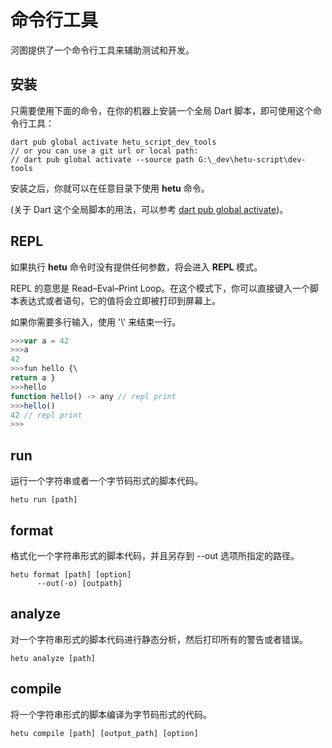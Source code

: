 # 命令行工具

河图提供了一个命令行工具来辅助测试和开发。

## 安装

只需要使用下面的命令，在你的机器上安装一个全局 Dart 脚本，即可使用这个命令行工具：

```
dart pub global activate hetu_script_dev_tools
// or you can use a git url or local path:
// dart pub global activate --source path G:\_dev\hetu-script\dev-tools
```

安装之后，你就可以在任意目录下使用 **hetu** 命令。

(关于 Dart 这个全局脚本的用法，可以参考 [dart pub global activate](https://dart.dev/tools/pub/cmd/pub-global))。

## REPL

如果执行 **hetu** 命令时没有提供任何参数，将会进入 **REPL** 模式。

REPL 的意思是 Read–Eval–Print Loop。在这个模式下，你可以直接键入一个脚本表达式或者语句，它的值将会立即被打印到屏幕上。

如果你需要多行输入，使用 '\\' 来结束一行。

```typescript
>>>var a = 42
>>>a
42
>>>fun hello {\
return a }
>>>hello
function hello() -> any // repl print
>>>hello()
42 // repl print
>>>
```

## run

运行一个字符串或者一个字节码形式的脚本代码。

```
hetu run [path]
```

## format

格式化一个字符串形式的脚本代码，并且另存到 --out 选项所指定的路径。

```
hetu format [path] [option]
      --out(-o) [outpath]
```

## analyze

对一个字符串形式的脚本代码进行静态分析，然后打印所有的警告或者错误。

```
hetu analyze [path]
```

## compile

将一个字符串形式的脚本编译为字节码形式的代码。

```
hetu compile [path] [output_path] [option]
```
